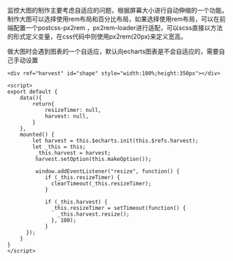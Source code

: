 监控大图的制作主要考虑自适应的问题，根据屏幕大小进行自动伸缩的一个功能。制作大图可以选择使用rem布局和百分比布局，如果选择使用rem布局，可以在前端配置一个postcss-px2rem ，px2rem-loader进行适配，可以scss直接以方法的形式定义变量，在css代码中则使用px2rem(20px)来定义宽高。

做大图时会遇到图表的一个自适应，默认向echarts图表是不会自适应的，需要自己手动设置

```vue
<div ref="harvest" id="shape" style="width:100%;height:350px"></div>
```

```vue
<script>
export default {
    data(){
        return{
			resizeTimer: null,
    	    harvest: null,
        }
    },
    mounted() {
        let harvest = this.$echarts.init(this.$refs.harvest);
      	let _this = this;
     	 _this.harvest = harvest;
         harvest.setOption(this.makeOption());
        
         window.addEventListener("resize", function() {
            if (_this.resizeTimer) {
              clearTimeout(_this.resizeTimer);
            }

            if (_this.harvest) {
              _this.resizeTimer = setTimeout(function() {
                _this.harvest.resize();
              }, 100);
            }
      });
    }
}
</script>
```

